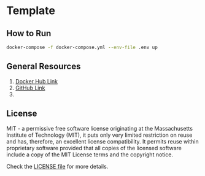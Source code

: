 # Template

## How to Run

```bash
docker-compose -f docker-compose.yml --env-file .env up
```

## General Resources

1. [Docker Hub Link](https://hub.docker.com/)
2. [GitHub Link](https://github.com/)
3. 
## License

MIT - a permissive free software license originating at the Massachusetts Institute of Technology (MIT), it puts only very limited restriction on reuse and has, therefore, an excellent license compatibility. It permits reuse within proprietary software provided that all copies of the licensed software include a copy of the MIT License terms and the copyright notice.

Check the [LICENSE file](https://github.com/jasonlws/docker-library/blob/master/LICENSE) for more details.